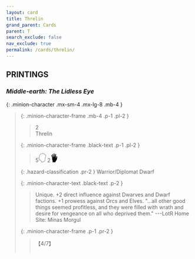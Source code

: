 ```yaml
---
layout: card
title: Threlin
grand_parent: Cards
parent: T
search_exclude: false
nav_exclude: true
permalink: /cards/threlin/
---
```


## PRINTINGS


### _Middle-earth: The Lidless Eye_

{: .minion-character .mx-sm-4 .mx-lg-8 .mb-4 }
> {: .minion-character-frame .mb-4 .p-1 .pl-2 }
> > <div class="hazard-mp">2</div>
> > <div class="card-name">Threlin</div>
>
> {: .minion-character-frame .black-text .p-1 .pl-2 }
> > 5![](/assets/images/mind.svg) 2![](/assets/images/di.svg)
>
> {: .hazard-classification .pr-2 }
> Warrior/Diplomat Dwarf
>
> {: .minion-character-text .black-text .p-2 }
> > Unique. +2 direct influence against Dwarves and Dwarf factions. +1 prowess against Orcs and Elves.  "...all other good things seemed profitless, and they were filled with wrath and desire for vengeance on all who deprived them." ---LotR  Home Site: Minas Morgul 
>
> {: .minion-character-frame .p-1 .pr-2 }
> > <div class="card-shield">【4/7】</div>
> > <div class="card-corruption-white">&nbsp;</div>
